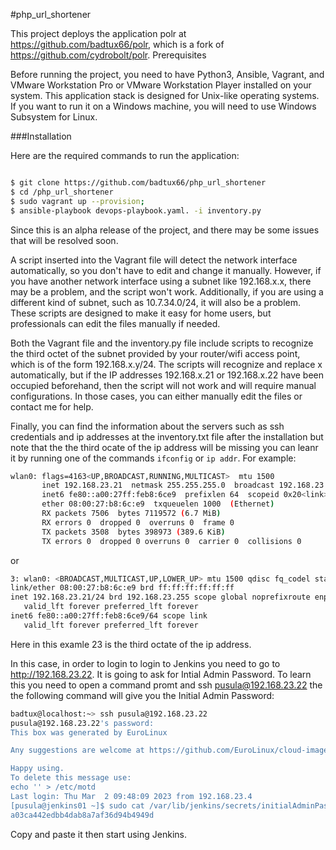 #php_url_shortener

This project deploys the application polr at https://github.com/badtux66/polr, which is a fork of https://github.com/cydrobolt/polr.
Prerequisites

Before running the project, you need to have Python3, Ansible, Vagrant, and VMware Workstation Pro or VMware Workstation Player installed on your system. This application stack is designed for Unix-like operating systems. If you want to run it on a Windows machine, you will need to use Windows Subsystem for Linux.

###Installation

Here are the required commands to run the application:

```bash

$ git clone https://github.com/badtux66/php_url_shortener
$ cd /php_url_shortener
$ sudo vagrant up --provision;
$ ansible-playbook devops-playbook.yaml. -i inventory.py
```
Since this is an alpha release of the project, and there may be some issues that will be resolved soon.

A script inserted into the Vagrant file will detect the network interface automatically, so you don't have to edit and change it manually. However, if you have another network interface using a subnet like 192.168.x.x, there may be a problem, and the script won't work. Additionally, if you are using a different kind of subnet, such as 10.7.34.0/24, it will also be a problem. These scripts are designed to make it easy for home users, but professionals can edit the files manually if needed.

Both the Vagrant file and the inventory.py file include scripts to recognize the third octet of the subnet provided by your router/wifi access point, which is of the form 192.168.x.y/24. The scripts will recognize and replace x automatically, but if the IP addresses 192.168.x.21 or 192.168.x.22 have been occupied beforehand, then the script will not work and will require manual configurations. In those cases, you can either manually edit the files or contact me for help.

Finally, you can find the information about the servers such as ssh credentials and ip addresses at the inventory.txt file after the installation but note that the the third ocate of the ip address will be missing you can leanr it by running one of the commands `ifconfig` or `ip addr`. For example:

```bash
wlan0: flags=4163<UP,BROADCAST,RUNNING,MULTICAST>  mtu 1500
       inet 192.168.23.21  netmask 255.255.255.0  broadcast 192.168.23.255
       inet6 fe80::a00:27ff:feb8:6ce9  prefixlen 64  scopeid 0x20<link>
       ether 08:00:27:b8:6c:e9  txqueuelen 1000  (Ethernet)
       RX packets 7506  bytes 7119572 (6.7 MiB)
       RX errors 0  dropped 0  overruns 0  frame 0
       TX packets 3508  bytes 398973 (389.6 KiB)
       TX errors 0  dropped 0 overruns 0  carrier 0  collisions 0
```
or
```bash
3: wlan0: <BROADCAST,MULTICAST,UP,LOWER_UP> mtu 1500 qdisc fq_codel state UP group default qlen 1000
link/ether 08:00:27:b8:6c:e9 brd ff:ff:ff:ff:ff:ff
inet 192.168.23.21/24 brd 192.168.23.255 scope global noprefixroute enp0s8
   valid_lft forever preferred_lft forever
inet6 fe80::a00:27ff:feb8:6ce9/64 scope link 
   valid_lft forever preferred_lft forever
```
Here in this examle 23 is the third octate of the ip address.

In this case, in order to login to login to Jenkins you need to go to http://192.168.23.22. It is going to ask for Intial Admin Password. To learn this you need to open a command promt and ssh pusula@192.168.23.22 the the following command will give you the Initial Admin Password:
```bash
badtux@localhost:~> ssh pusula@192.168.23.22
pusula@192.168.23.22's password: 
This box was generated by EuroLinux

Any suggestions are welcome at https://github.com/EuroLinux/cloud-images-rfc/

Happy using.
To delete this message use:
echo '' > /etc/motd
Last login: Thu Mar  2 09:48:09 2023 from 192.168.23.4
[pusula@jenkins01 ~]$ sudo cat /var/lib/jenkins/secrets/initialAdminPassword
a03ca442edbb4dab8a7af36d94b4949d
```
Copy and paste it then start using Jenkins.


